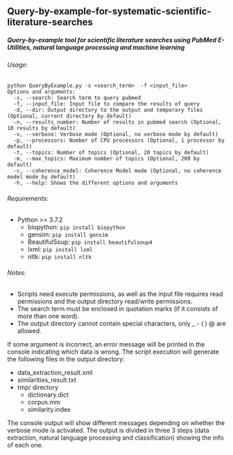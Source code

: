 ## Query-by-example-for-systematic-scientific-literature-searches
##### Query-by-example tool for scientific literature searches using PubMed E-Utilities, natural language processing and machine learning
###### Usage:
```
python QueryByExample.py -s <search_term>  -f <input_file>
Options and arguments:
  -s, --search: Search term to query pubmed
  -f, --input_file: Input file to compare the results of query
  -d, --dir: Output directory to the output and temporary files (Optional, current directory by default)
  -n, --results_number: Number of results in pubmed search (Optional, 10 results by default)
  -v, --verbose: Verbose mode (Optional, no verbose mode by default)
  -p, --processors: Number of CPU processors (Optional, 1 processor by default)
  -t, --topics: Number of topics (Optional, 20 topics by default)
  -m, --max_topics: Maximum number of topics (Optional, 200 by default)
  -c, --coherence_model: Coherence Model mode (Optional, no coherence model mode by default)
  -h, --help: Shows the different options and arguments
```
###### Requirements:
- Python >= 3.7.2
  - biopython: ```pip install biopython```
  - gensim: ```pip install gensim```
  - BeautifulSoup: ```pip install beautifulsoup4```
  - lxml: ```pip install lxml```
  - nltk: ```pip install nltk```

###### Notes:
- Scripts need execute permissions, as well as the input file requires read permissions and the output directory read/write permissions.
- The search term must be enclosed in quotation marks (if it consists of more than one word).
- The output directory cannot contain special characters, only _ - ( ) @ are allowed.

If some argument is incorrect, an error message will be printed in the console indicating which data is wrong. The script execution will generate the following files in the output directory:
- data_extraction_result.xml
- similarities_result.txt
- tmp/ directory
  - dictionary.dict
  - corpus.mm
  - similarity.index

The console output will show different messages depending on whether the verbose mode is activated. The output is divided in three 3 steps (data extraction, natural language processing and classification) showing the info of each one.
